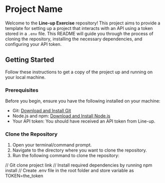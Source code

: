 # Project Name

Welcome to the **Line-up Exercise** repository! This project aims to provide a template for setting up a project that interacts with an API using a token stored in a `.env` file. This README will guide you through the process of cloning the repository, installing the necessary dependencies, and configuring your API token.

## Getting Started

Follow these instructions to get a copy of the project up and running on your local machine.

### Prerequisites

Before you begin, ensure you have the following installed on your machine:

- Git: [Download and Install Git](https://git-scm.com/downloads)
- Node.js and npm: [Download and Install Node.js](https://nodejs.org/en/download/)
- Your API token: You should have received an API token from Line-up.

### Clone the Repository

1. Open your terminal/command prompt.
2. Navigate to the directory where you want to clone the repository.
3. Run the following command to clone the repository:

// Git clone project link
// Install required dependencies by running npm install 
// Create .env file in the root folder and store variable as TOKEN=the_token
